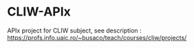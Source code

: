 # CLIW-APIx
APIx project for CLIW subject, see description : https://profs.info.uaic.ro/~busaco/teach/courses/cliw/projects/
